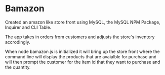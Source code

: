 # Bamazon

Created an amazon like store front using MySQL, the MySQL NPM Package, Inquirer and CLI Table. 

The app takes in orders from customers and adjusts the store's inventory accrodingly. 

When node bamazon.js is initialized it will bring up the store front where the command line will display the products that are avaialble for purchase and will then prompt the customer for the item id that they want to purchase and the quantity. 
